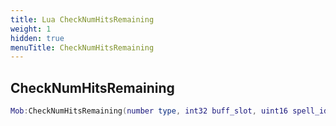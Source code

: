 ```yaml
---
title: Lua CheckNumHitsRemaining
weight: 1
hidden: true
menuTitle: CheckNumHitsRemaining
---
```

## CheckNumHitsRemaining
```lua
Mob:CheckNumHitsRemaining(number type, int32 buff_slot, uint16 spell_id); -- void
```